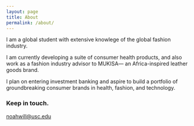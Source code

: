 ```yaml
---
layout: page
title: About
permalink: /about/
---
```


I am a global student with extensive knowlege of the global fashion industry. 

I am currently developing a suite of consumer health products, and also work as a fashion industry advisor to MUKISA— an Africa-inspired leather goods brand. 

I plan on entering investment banking and aspire to build a portfolio of groundbreaking consumer brands in health, fashion, and technology.

### Keep in touch.  

[noahwill@usc.edu](mailto:noahwill@usc.edu)
